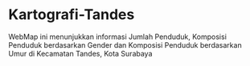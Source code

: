 # Kartografi-Tandes
WebMap ini menunjukkan informasi Jumlah Penduduk, Komposisi Penduduk berdasarkan Gender dan Komposisi Penduduk berdasarkan Umur di Kecamatan Tandes, Kota Surabaya

